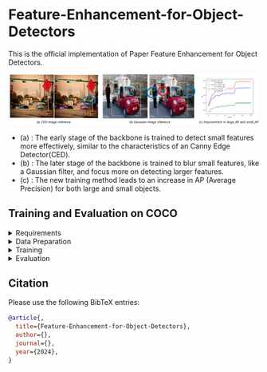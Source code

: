 # Feature-Enhancement-for-Object-Detectors

This is the official implementation of Paper Feature Enhancement for Object Detectors.

![no msg](./Figure/README-main.png)

* (a) : The early stage of the backbone is trained to detect small features more effectively, similar to the characteristics of an Canny Edge Detector(CED).
* (b) : The later stage of the backbone is trained to blur small features, like a Gaussian filter, and focus more on detecting larger features.
* (c) : The new training method leads to an increase in AP (Average Precision) for both large and small objects.


## Training and Evaluation on COCO

<details>
  <summary>Requirements</summary>
  We conducted experiments on the following environment:

  - python 3.11.9
  - pytorch 2.0.1, torchvision 0.15.2
  - CUDA 12.4
</details>

<details>
  <summary>Data Preparation</summary>
  Download COCO train and val images from https://cocodataset.org.
  </br>We expect the directory structure to be as follows:
  
  ``` 
  path/to/coco/
    ├── annotations/
    │   ├── instances_train2017.json
    │   └── instances_val2017.json
    ├── train2017/
    │   ├── 000000000009.jpg
    │   ├── 000000000025.jpg
    │   └── ...
    └── val2017/
        ├── 000000000139.jpg
        ├── 000000000285.jpg
        └── ... 
  ```
</details>

<details>
  <summary>Training</summary>
  To train RetinaNet with Feature-Enhancement, run the following command:
  </br>(If the number of GPUs used is different, the learning rate should be adjusted accordingly. Refer to the PyTorch Detection Training in <a href="https://github.com/LeeHyungSeop/Feature-Enhancement-for-Object-Detectors/blob/main/RetinaNet/train.py">train.py</a> for details.)

  ```
  torchrun --nproc_per_node=2 train.py \
  --dataset coco --data-path=<path to coco> --model my_retinanet_resnet50_fpn \
  --epochs 26 --lr-steps 16 22 --aspect-ratio-group-factor 3 \
  --lr 0.005 --batch-size 2 --world-size 2 \
  --weights-backbone ResNet50_Weights.IMAGENET1K_V1 \
  --output-dir <checkpoint directory>
  ```
</details>

<details>
  <summary>Evaluation</summary>
    To evaluate the pretrained model, run the following command:
    ```
    python eval.py --dataset coco --data-path=<path to coco> --model my_retinanet_resnet50_fpn \
    ```
</details>


## Citation

Please use the following BibTeX entries:

``` bibtex
@article{,
  title={Feature-Enhancement-for-Object-Detectors},
  author={},
  journal={},
  year={2024},
}
```
